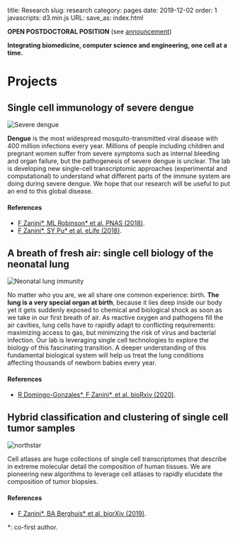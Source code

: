 title: Research
slug: research
category: pages
date: 2019-12-02
order: 1
javascripts: d3.min.js
URL:
save_as: index.html

**OPEN POSTDOCTORAL POSITION** (see [announcement](postdocopening012020.html))

**Integrating biomedicine, computer science and engineering, one cell at a time.**

# Projects
## Single cell immunology of severe dengue
![Severe dengue]({static}/images/severe_dengue.png)

**Dengue** is the most widespread mosquito-transmitted viral disease with 400 million infections every year. Millions of people including children and pregnant women suffer from severe symptoms such as internal bleeding and organ failure, but the pathogenesis of severe dengue is unclear. The lab is developing new single-cell transcriptomic approaches (experimental and computational) to understand what different parts of the immune system are doing during severe dengue. We hope that our research will be useful to put an end to this global disease.

#### References
- [F Zanini\*, ML Robinson\* et al. PNAS (2018)](https://www.pnas.org/content/115/52/E12363).
- [F Zanini\*, SY Pu\* et al. eLife (2018)](https://elifesciences.org/articles/32942).


## A breath of fresh air: single cell biology of the neonatal lung
![Neonatal lung immunity](images/lung_immune.png)

No matter who you are, we all share one common experience: birth. **The lung is a very special organ at birth**, because it lies deep inside our body yet it gets suddenly exposed to chemical and biological shock as soon as we take in our first breath of air. As reactive oxygen and pathogens fill the air cavities, lung cells have to rapidly adapt to conflicting requirements: maximizing access to gas, but minimizing the risk of virus and bacterial infection. Our lab is leveraging single cell technologies to explore the biology of this fascinating transition. A deeper understanding of this fundamental biological system will help us treat the lung conditions affecting thousands of newborn babies every year.

#### References
- [R Domingo-Gonzales\*, F Zanini\*, et al. bioRxiv (2020)](https://biorxiv.org/content/10.1101/2020.02.10.942359v1).


## Hybrid classification and clustering of single cell tumor samples
![northstar]({static}/images/northstar.png)

Cell atlases are huge collections of single cell transcriptomes that describe in extreme molecular detail the composition of human tissues. We are pioneering new algorithms to leverage cell atlases to rapidly elucidate the composition of tumor biopsies.


#### References
- [F Zanini\*, BA Berghuis\* et al. biorXiv (2019)](https://www.biorxiv.org/content/10.1101/820928v1).

\*: co-first author.
